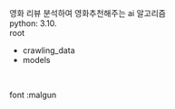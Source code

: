 영화 리뷰 분석하여 영화추천해주는 ai 알고리즘<br>
python: 3.10.<br>
root<br>
- crawling_data <br>
- models<br>
<br>

font :malgun
